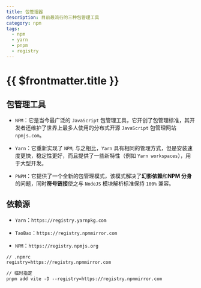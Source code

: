 ```yaml
---
title: 包管理器
description: 目前最流行的三种包管理工具
category: npm
tags:
  - npm
  - yarn
  - pnpm
  - registry
---
```



# {{ $frontmatter.title }}


## 包管理工具

- `NPM`：它是当今最广泛的 `JavaScript` 包管理工具，它开创了包管理标准，其开发者还维护了世界上最多人使用的分布式开源 `JavaScript` 包管理网站 `npmjs.com`。

- `Yarn`：它重新实现了 `NPM`, 与之相比，`Yarn` 具有相同的管理方式，但是安装速度更快，稳定性更好，而且提供了一些新特性（例如 `Yarn workspaces`），用于大型开发。

- `PNPM`：它提供了一个全新的包管理模式，该模式解决了**幻影依赖**和**NPM 分身**的问题，同时**符号链接**使之与 `NodeJS` 模块解析标准保持 `100%` 兼容。

## 依赖源

- `Yarn`：`https://registry.yarnpkg.com`

- `TaoBao`：`https://registry.npmmirror.com`

- `NPM`：`https://registry.npmjs.org`

```txt
// .npmrc
registry=https://registry.npmmirror.com

// 临时指定
pnpm add vite -D --registry=https://registry.npmmirror.com
```
